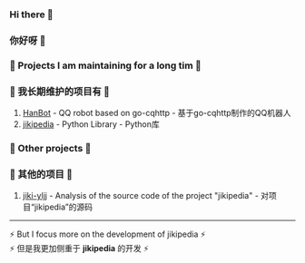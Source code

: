 ### Hi there 👋
### 你好呀 👋
<!--
**daizihan233/daizihan233** is a ✨ _special_ ✨ repository because its `README.md` (this file) appears on your GitHub profile.

Here are some ideas to get you started:

- 🔭 I’m currently working on ...
- 🌱 I’m currently learning ...
- 👯 I’m looking to collaborate on ...
- 🤔 I’m looking for help with ...
- 💬 Ask me about ...
- 📫 How to reach me: ...
- 😄 Pronouns: ...
- ⚡ Fun fact: ...
-->
### 🔭 Projects I am maintaining for a long tim 🔭
### 🔭 我长期维护的项目有 🔭
1. [HanBot](https://github.com/daizihan233/HanBot) - QQ robot based on go-cqhttp - 基于go-cqhttp制作的QQ机器人
2. [jikipedia](https://github.com/daizihan233/jikipedia) - Python Library - Python库
### 🌱 Other projects 🌱
### 🌱 其他的项目 🌱
1. [jiki-yljj](https://github.com/jiki-yljj) - Analysis of the source code of the project "jikipedia" - 对项目“jikipedia”的源码
****
⚡ But I focus more on the development of jikipedia ⚡<br>
⚡ 但是我更加侧重于 **jikipedia** 的开发 ⚡
